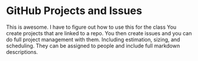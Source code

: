 # GitHub Projects and Issues

This is awesome. I have to figure out how to use this for the class
You create projects that are linked to a repo. You then create issues and you can do full project management with them. Including estimation, sizing, and scheduling. They can be assigned to people and include full markdown descriptions.
